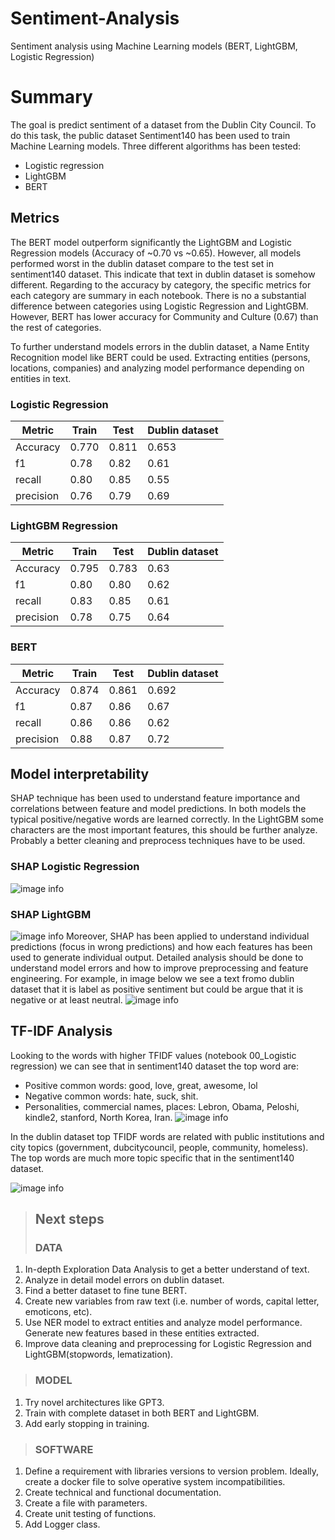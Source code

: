 # Sentiment-Analysis
Sentiment analysis using Machine Learning models (BERT, LightGBM, Logistic Regression) 

# Summary
The goal is predict sentiment of a dataset from the Dublin City Council. To do this task, the public dataset Sentiment140 has been used to train Machine Learning models. Three different algorithms has been tested:
* Logistic regression 
* LightGBM
* BERT

## Metrics
The BERT model outperform significantly the LightGBM and Logistic Regression models (Accuracy of ~0.70 vs ~0.65). 
However, all models performed worst  in the dublin dataset compare to the test set in sentiment140 dataset. This indicate that text in dublin dataset is somehow different. 
Regarding to the accuracy by category, the specific metrics for each category are summary in each notebook. There is no a substantial difference between categories using Logistic Regression and LightGBM. However, BERT has lower accuracy for Community and Culture (0.67) than the rest of categories.

To further understand models errors in the dublin dataset, a Name Entity Recognition model like BERT could be used. Extracting entities (persons, locations, companies) and analyzing model performance depending on entities in text.

### Logistic Regression
| Metric | Train | Test | Dublin dataset |
| ----- | --- | ----- |  ----- |
| Accuracy | 0.770 | 0.811 | 0.653 |
| f1 | 0.78 | 0.82 | 0.61 |
| recall | 0.80 | 0.85 | 0.55 |
| precision | 0.76 | 0.79 | 0.69 |

### LightGBM Regression
| Metric | Train | Test | Dublin dataset |
| ----- | --- | ----- |  ----- |
| Accuracy | 0.795 | 0.783 | 0.63 |
| f1 | 0.80 | 0.80 | 0.62 |
| recall | 0.83 | 0.85 | 0.61 |
| precision | 0.78 | 0.75 | 0.64 |

### BERT
| Metric | Train | Test | Dublin dataset |
| ----- | --- | ----- |  ----- |
| Accuracy | 0.874 | 0.861 | 0.692 |
| f1 | 0.87 | 0.86 | 0.67 |
| recall | 0.86 | 0.86 | 0.62 |
| precision | 0.88 | 0.87 | 0.72 |


## Model interpretability
SHAP technique has been used to understand feature importance and correlations between feature and model predictions. In both models the typical positive/negative words are learned correctly. In the LightGBM some characters are the most important features, this should be further analyze. Probably a better cleaning and preprocess techniques have to be used.
### SHAP Logistic Regression
![image info](./img/shap_lr.png)
### SHAP LightGBM
![image info](./img/shap_lightgbm.png)
Moreover, SHAP has been applied to understand individual predictions (focus in wrong predictions) and how each features has been used to generate individual output. Detailed analysis should be done to understand model errors and how to improve preprocessing and feature engineering. For example, in image below we see a text fromo dublin dataset that it is label as positive sentiment but could be argue that it is negative or at least neutral.
![image info](./img/individual_case.png)

## TF-IDF Analysis
Looking to the words with higher TFIDF values (notebook 00_Logistic regression) we can see that in sentiment140 dataset the top word are:
* Positive common words: good, love, great, awesome, lol
* Negative common words: hate, suck, shit.
* Personalities, commercial names, places: Lebron, Obama, Peloshi, kindle2, stanford, North Korea, Iran.
![image info](./img/wordcloud_sentiment.png)


In the dublin dataset top TFIDF words are related with public institutions and city topics (government, dubcitycouncil, people, community, homeless). The top words are much more topic specific that in the sentiment140 dataset.

![image info](./img/wordcloud_dublin.png)



> ## Next steps
> ### DATA
1.   In-depth Exploration Data Analysis to get a better understand of text.
2.   Analyze in detail model errors on dublin dataset.
3.   Find a better dataset to fine tune BERT.
4.   Create new variables from raw text (i.e. number of words, capital letter, emoticons, etc).
5.   Use NER model to extract entities and analyze model performance. Generate new features based in these entities extracted.
6.   Improve data cleaning and preprocessing for Logistic Regression and LightGBM(stopwords, lematization).

> ### MODEL
1.   Try novel architectures like GPT3.
2.   Train with complete dataset in both BERT and LightGBM.
3.   Add early stopping in training.

> ### SOFTWARE
1.   Define a requirement with libraries versions to version problem. Ideally, create a docker file to solve operative system incompatibilities.
2.   Create technical and functional documentation.
3.   Create a file with parameters.
4.   Create unit testing of functions.
5.   Add Logger class.
